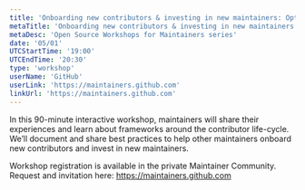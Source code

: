 ```yaml
---
title: 'Onboarding new contributors & investing in new maintainers: Option 1'
metaTitle: 'Onboarding new contributors & investing in new maintainers'
metaDesc: 'Open Source Workshops for Maintainers series'
date: '05/01'
UTCStartTime: '19:00'
UTCEndTime: '20:30'
type: 'workshop'
userName: 'GitHub'
userLink: 'https://maintainers.github.com'
linkUrl: 'https://maintainers.github.com'
---
```


In this 90-minute interactive workshop, maintainers will share their experiences and learn about frameworks around the contributor life-cycle. We’ll document and share best practices to help other maintainers onboard new contributors and invest in new maintainers.

Workshop registration is available in the private Maintainer Community. Request and invitation here: https://maintainers.github.com
